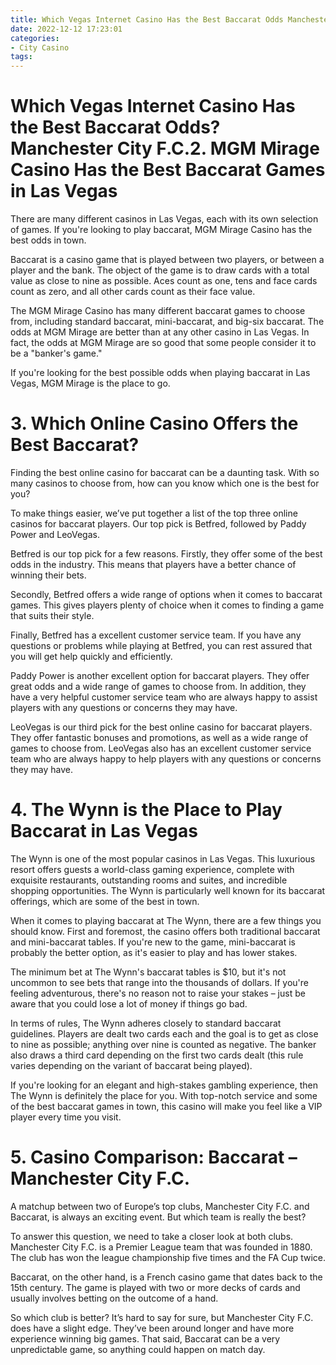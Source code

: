 ```yaml
---
title: Which Vegas Internet Casino Has the Best Baccarat Odds Manchester City F.C.2. MGM Mirage Casino Has the Best Baccarat Games in Las Vegas
date: 2022-12-12 17:23:01
categories:
- City Casino
tags:
---
```



#  Which Vegas Internet Casino Has the Best Baccarat Odds? Manchester City F.C.2. MGM Mirage Casino Has the Best Baccarat Games in Las Vegas

There are many different casinos in Las Vegas, each with its own selection of games. If you're looking to play baccarat, MGM Mirage Casino has the best odds in town.

Baccarat is a casino game that is played between two players, or between a player and the bank. The object of the game is to draw cards with a total value as close to nine as possible. Aces count as one, tens and face cards count as zero, and all other cards count as their face value.

The MGM Mirage Casino has many different baccarat games to choose from, including standard baccarat, mini-baccarat, and big-six baccarat. The odds at MGM Mirage are better than at any other casino in Las Vegas. In fact, the odds at MGM Mirage are so good that some people consider it to be a "banker's game."

If you're looking for the best possible odds when playing baccarat in Las Vegas, MGM Mirage is the place to go.

# 3. Which Online Casino Offers the Best Baccarat?

Finding the best online casino for baccarat can be a daunting task. With so many casinos to choose from, how can you know which one is the best for you?

To make things easier, we’ve put together a list of the top three online casinos for baccarat players. Our top pick is Betfred, followed by Paddy Power and LeoVegas.

Betfred is our top pick for a few reasons. Firstly, they offer some of the best odds in the industry. This means that players have a better chance of winning their bets.

Secondly, Betfred offers a wide range of options when it comes to baccarat games. This gives players plenty of choice when it comes to finding a game that suits their style.

Finally, Betfred has a excellent customer service team. If you have any questions or problems while playing at Betfred, you can rest assured that you will get help quickly and efficiently.

Paddy Power is another excellent option for baccarat players. They offer great odds and a wide range of games to choose from. In addition, they have a very helpful customer service team who are always happy to assist players with any questions or concerns they may have.

LeoVegas is our third pick for the best online casino for baccarat players. They offer fantastic bonuses and promotions, as well as a wide range of games to choose from. LeoVegas also has an excellent customer service team who are always happy to help players with any questions or concerns they may have.

# 4. The Wynn is the Place to Play Baccarat in Las Vegas

The Wynn is one of the most popular casinos in Las Vegas. This luxurious resort offers guests a world-class gaming experience, complete with exquisite restaurants, outstanding rooms and suites, and incredible shopping opportunities. The Wynn is particularly well known for its baccarat offerings, which are some of the best in town.

When it comes to playing baccarat at The Wynn, there are a few things you should know. First and foremost, the casino offers both traditional baccarat and mini-baccarat tables. If you're new to the game, mini-baccarat is probably the better option, as it's easier to play and has lower stakes.

The minimum bet at The Wynn's baccarat tables is $10, but it's not uncommon to see bets that range into the thousands of dollars. If you're feeling adventurous, there's no reason not to raise your stakes – just be aware that you could lose a lot of money if things go bad.

In terms of rules, The Wynn adheres closely to standard baccarat guidelines. Players are dealt two cards each and the goal is to get as close to nine as possible; anything over nine is counted as negative. The banker also draws a third card depending on the first two cards dealt (this rule varies depending on the variant of baccarat being played).

If you're looking for an elegant and high-stakes gambling experience, then The Wynn is definitely the place for you. With top-notch service and some of the best baccarat games in town, this casino will make you feel like a VIP player every time you visit.

# 5. Casino Comparison: Baccarat – Manchester City F.C.

A matchup between two of Europe’s top clubs, Manchester City F.C. and Baccarat, is always an exciting event. But which team is really the best?

To answer this question, we need to take a closer look at both clubs. Manchester City F.C. is a Premier League team that was founded in 1880. The club has won the league championship five times and the FA Cup twice.

Baccarat, on the other hand, is a French casino game that dates back to the 15th century. The game is played with two or more decks of cards and usually involves betting on the outcome of a hand.

So which club is better? It’s hard to say for sure, but Manchester City F.C. does have a slight edge. They’ve been around longer and have more experience winning big games. That said, Baccarat can be a very unpredictable game, so anything could happen on match day.